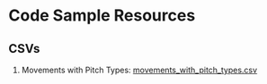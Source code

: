 # Code Sample Resources

## CSVs

1. Movements with Pitch Types: [movements_with_pitch_types.csv](csv/movements_with_pitch_types.csv)